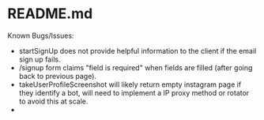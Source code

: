 # README.md

Known Bugs/Issues:
- startSignUp does not provide helpful information to the client if the email sign up fails.
- /signup form claims "field is required" when fields are filled (after going back to previous page).
- takeUserProfileScreenshot will likely return empty instagram page if they identify a bot,
will need to implement a IP proxy method or rotator to avoid this at scale.
- 

